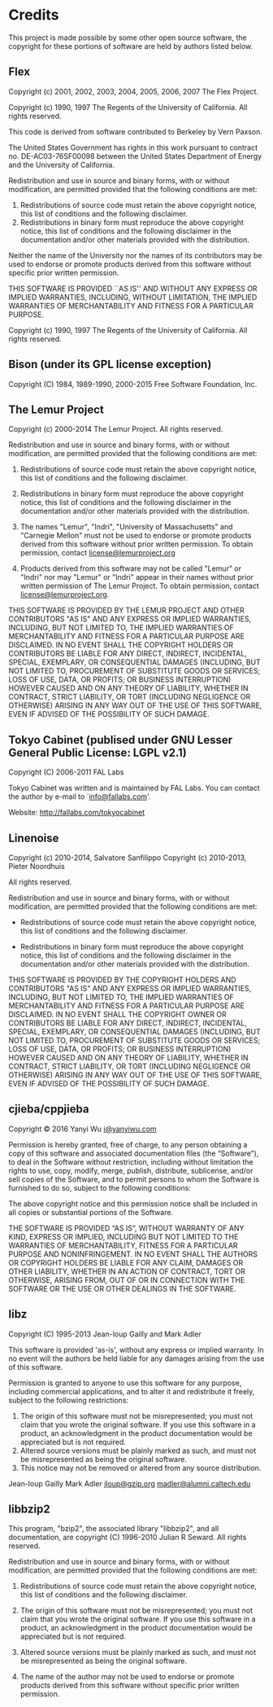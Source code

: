 # Credits
This project is made possible by some other open source software, the copyright for these portions of software are held by authors listed below.

## Flex
Copyright (c) 2001, 2002, 2003, 2004, 2005, 2006, 2007 The Flex Project.

Copyright (c) 1990, 1997 The Regents of the University of California.
All rights reserved.

This code is derived from software contributed to Berkeley by
Vern Paxson.

The United States Government has rights in this work pursuant
to contract no. DE-AC03-76SF00098 between the United States
Department of Energy and the University of California.

Redistribution and use in source and binary forms, with or without
modification, are permitted provided that the following conditions
are met:

1. Redistributions of source code must retain the above copyright
   notice, this list of conditions and the following disclaimer.
2. Redistributions in binary form must reproduce the above copyright
   notice, this list of conditions and the following disclaimer in the
   documentation and/or other materials provided with the distribution.

Neither the name of the University nor the names of its contributors
may be used to endorse or promote products derived from this software
without specific prior written permission.

THIS SOFTWARE IS PROVIDED ``AS IS'' AND WITHOUT ANY EXPRESS OR
IMPLIED WARRANTIES, INCLUDING, WITHOUT LIMITATION, THE IMPLIED
WARRANTIES OF MERCHANTABILITY AND FITNESS FOR A PARTICULAR
PURPOSE.

Copyright (c) 1990, 1997 The Regents of the University of California.
All rights reserved.

## Bison (under its GPL license exception)
Copyright (C) 1984, 1989-1990, 2000-2015 Free Software Foundation, Inc.

## The Lemur Project
  Copyright (c) 2000-2014 The Lemur Project.  All rights reserved.

  Redistribution and use in source and binary forms, with or without
  modification, are permitted provided that the following conditions
  are met:

  1. Redistributions of source code must retain the above copyright
     notice, this list of conditions and the following disclaimer.

  2. Redistributions in binary form must reproduce the above copyright
     notice, this list of conditions and the following disclaimer in
     the documentation and/or other materials provided with the
     distribution.

  3. The names "Lemur", "Indri", "University of Massachusetts" and
     "Carnegie Mellon" must not be used to endorse or promote products
     derived from this software without prior written permission. To
     obtain permission, contact license@lemurproject.org

  4. Products derived from this software may not be called "Lemur" or "Indri"
     nor may "Lemur" or "Indri" appear in their names without prior written
     permission of The Lemur Project. To obtain permission,
     contact license@lemurproject.org.

  THIS SOFTWARE IS PROVIDED BY THE LEMUR PROJECT AND OTHER
  CONTRIBUTORS "AS IS" AND ANY EXPRESS OR IMPLIED WARRANTIES, INCLUDING,
  BUT NOT LIMITED TO, THE IMPLIED WARRANTIES OF MERCHANTABILITY AND
  FITNESS FOR A PARTICULAR PURPOSE ARE DISCLAIMED. IN NO EVENT SHALL THE
  COPYRIGHT HOLDERS OR CONTRIBUTORS BE LIABLE FOR ANY DIRECT, INDIRECT,
  INCIDENTAL, SPECIAL, EXEMPLARY, OR CONSEQUENTIAL DAMAGES (INCLUDING,
  BUT NOT LIMITED TO, PROCUREMENT OF SUBSTITUTE GOODS OR SERVICES; LOSS
  OF USE, DATA, OR PROFITS; OR BUSINESS INTERRUPTION) HOWEVER CAUSED AND
  ON ANY THEORY OF LIABILITY, WHETHER IN CONTRACT, STRICT LIABILITY, OR
  TORT (INCLUDING NEGLIGENCE OR OTHERWISE) ARISING IN ANY WAY OUT OF THE
  USE OF THIS SOFTWARE, EVEN IF ADVISED OF THE POSSIBILITY OF SUCH
  DAMAGE.

## Tokyo Cabinet (publised under GNU Lesser General Public License: LGPL v2.1)
Copyright (C) 2006-2011 FAL Labs

Tokyo Cabinet was written and is maintained by FAL Labs. You can contact the author by e-mail to `info@fallabs.com'.

Website: http://fallabs.com/tokyocabinet

## Linenoise
Copyright (c) 2010-2014, Salvatore Sanfilippo <antirez at gmail dot com>
Copyright (c) 2010-2013, Pieter Noordhuis <pcnoordhuis at gmail dot com>

All rights reserved.

Redistribution and use in source and binary forms, with or without
modification, are permitted provided that the following conditions are met:

* Redistributions of source code must retain the above copyright notice,
  this list of conditions and the following disclaimer.

* Redistributions in binary form must reproduce the above copyright notice,
  this list of conditions and the following disclaimer in the documentation
  and/or other materials provided with the distribution.

THIS SOFTWARE IS PROVIDED BY THE COPYRIGHT HOLDERS AND CONTRIBUTORS "AS IS" AND
ANY EXPRESS OR IMPLIED WARRANTIES, INCLUDING, BUT NOT LIMITED TO, THE IMPLIED
WARRANTIES OF MERCHANTABILITY AND FITNESS FOR A PARTICULAR PURPOSE ARE
DISCLAIMED. IN NO EVENT SHALL THE COPYRIGHT OWNER OR CONTRIBUTORS BE LIABLE FOR
ANY DIRECT, INDIRECT, INCIDENTAL, SPECIAL, EXEMPLARY, OR CONSEQUENTIAL DAMAGES
(INCLUDING, BUT NOT LIMITED TO, PROCUREMENT OF SUBSTITUTE GOODS OR SERVICES;
LOSS OF USE, DATA, OR PROFITS; OR BUSINESS INTERRUPTION) HOWEVER CAUSED AND ON
ANY THEORY OF LIABILITY, WHETHER IN CONTRACT, STRICT LIABILITY, OR TORT
(INCLUDING NEGLIGENCE OR OTHERWISE) ARISING IN ANY WAY OUT OF THE USE OF THIS
SOFTWARE, EVEN IF ADVISED OF THE POSSIBILITY OF SUCH DAMAGE.

## cjieba/cppjieba
Copyright © 2016 Yanyi Wu <i@yanyiwu.com>

Permission is hereby granted, free of charge, to any person obtaining a copy
of this software and associated documentation files (the “Software”), to deal
in the Software without restriction, including without limitation the rights
to use, copy, modify, merge, publish, distribute, sublicense, and/or sell
copies of the Software, and to permit persons to whom the Software is
furnished to do so, subject to the following conditions:

The above copyright notice and this permission notice shall be included in
all copies or substantial portions of the Software.

THE SOFTWARE IS PROVIDED “AS IS”, WITHOUT WARRANTY OF ANY KIND, EXPRESS OR
IMPLIED, INCLUDING BUT NOT LIMITED TO THE WARRANTIES OF MERCHANTABILITY,
FITNESS FOR A PARTICULAR PURPOSE AND NONINFRINGEMENT. IN NO EVENT SHALL THE
AUTHORS OR COPYRIGHT HOLDERS BE LIABLE FOR ANY CLAIM, DAMAGES OR OTHER
LIABILITY, WHETHER IN AN ACTION OF CONTRACT, TORT OR OTHERWISE, ARISING FROM,
OUT OF OR IN CONNECTION WITH THE SOFTWARE OR THE USE OR OTHER DEALINGS IN
THE SOFTWARE.

## libz
Copyright (C) 1995-2013 Jean-loup Gailly and Mark Adler

This software is provided 'as-is', without any express or implied
warranty.  In no event will the authors be held liable for any damages
arising from the use of this software.

Permission is granted to anyone to use this software for any purpose,
including commercial applications, and to alter it and redistribute it
freely, subject to the following restrictions:

1. The origin of this software must not be misrepresented; you must not
claim that you wrote the original software. If you use this software
in a product, an acknowledgment in the product documentation would be
appreciated but is not required.
2. Altered source versions must be plainly marked as such, and must not be
misrepresented as being the original software.
3. This notice may not be removed or altered from any source distribution.

Jean-loup Gailly        Mark Adler
jloup@gzip.org          madler@alumni.caltech.edu

## libbzip2
This program, "bzip2", the associated library "libbzip2", and all
documentation, are copyright (C) 1996-2010 Julian R Seward.  All
rights reserved.

Redistribution and use in source and binary forms, with or without
modification, are permitted provided that the following conditions
are met:

1. Redistributions of source code must retain the above copyright
notice, this list of conditions and the following disclaimer.

2. The origin of this software must not be misrepresented; you must 
not claim that you wrote the original software.  If you use this 
software in a product, an acknowledgment in the product 
documentation would be appreciated but is not required.

3. Altered source versions must be plainly marked as such, and must
not be misrepresented as being the original software.

4. The name of the author may not be used to endorse or promote 
products derived from this software without specific prior written 
permission.
